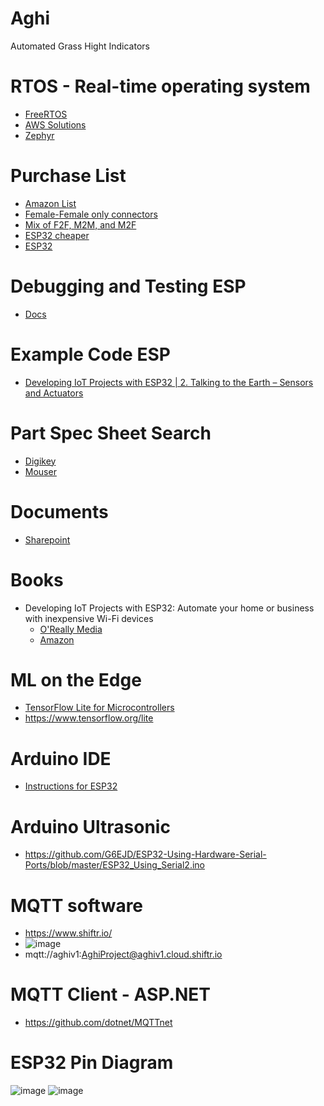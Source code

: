 # Aghi
Automated Grass Hight Indicators

# RTOS - Real-time operating system
* [FreeRTOS](https://docs.espressif.com/projects/esp-idf/en/latest/esp32/api-reference/system/freertos.html)
* [AWS Solutions](https://docs.aws.amazon.com/freertos/latest/userguide/getting_started_espressif.html)
* [Zephyr](https://docs.zephyrproject.org/latest/boards/xtensa/esp32/doc/index.html)


# Purchase List
* [Amazon List](https://www.amazon.com/hz/wishlist/dl/invite/2VP3z7k?ref_=wl_share)
* [Female-Female only connectors](https://www.amazon.com/EDGELEC-Breadboard-1pin-1pin-Connector-Multicolored/dp/B07GD1W1VL/)
* [Mix of F2F, M2M, and M2F](https://www.amazon.com/Elegoo-EL-CP-004-Multicolored-Breadboard-arduino/dp/B01EV70C78/)
* [ESP32 cheaper](https://www.amazon.com/Aokin-NodeMCU-32S-ESP-WROOM-32-Development-Microcontroller/dp/B08NW4JXFM/)
* [ESP32](https://www.amazon.com/HiLetgo-ESP-WROOM-32-Development-Microcontroller-Integrated/dp/B0718T232Z/) 

# Debugging and Testing ESP
* [Docs](https://docs.platformio.org/en/latest/tutorials/espressif32/espidf_debugging_unit_testing_analysis.html)

# Example Code ESP
* [Developing IoT Projects with ESP32 | 2. Talking to the Earth – Sensors and Actuators](https://www.youtube.com/watch?v=MyzWEJyz1Uc&list=PLeLcvrwLe187iw968S35Xf2P2NxsqEqBo&index=2)

# Part Spec Sheet Search
* [Digikey](https://www.digikey.com/)
* [Mouser](https://www.mouser.com/)

# Documents
* [Sharepoint](https://etsu365.sharepoint.com/sites/Aghi/Shared%20Documents/Forms/AllItems.aspx)

# Books
* Developing IoT Projects with ESP32: Automate your home or business with inexpensive Wi-Fi devices
  *  [O'Really Media](https://learning.oreilly.com/library/view/developing-iot-projects/9781838641160/)
  *  [Amazon](https://read.amazon.com/kp/embed?asin=B093CCWGDP&preview=newtab&linkCode=kpe&ref_=cm_sw_r_kb_dp_QTMQ2A0CBYC51EX1TF6G&tag=trimyard0f-20)

# ML on the Edge
* [TensorFlow Lite for Microcontrollers](https://www.tensorflow.org/lite/microcontrollers)
* https://www.tensorflow.org/lite 

# Arduino IDE
* [Instructions for ESP32](https://randomnerdtutorials.com/installing-the-esp32-board-in-arduino-ide-windows-instructions/)

# Arduino Ultrasonic
* https://github.com/G6EJD/ESP32-Using-Hardware-Serial-Ports/blob/master/ESP32_Using_Serial2.ino

# MQTT software
* https://www.shiftr.io/
 * ![image](https://user-images.githubusercontent.com/16611773/158038814-9fc515a3-80d3-4a1d-84fc-ef3fe722ffec.png)
 * mqtt://aghiv1:AghiProject@aghiv1.cloud.shiftr.io

# MQTT Client - ASP.NET
* https://github.com/dotnet/MQTTnet

# ESP32 Pin Diagram
![image](https://user-images.githubusercontent.com/25275552/157131418-75638f1e-3034-411b-b854-07e7b6ac3c6a.png)
![image](https://user-images.githubusercontent.com/16611773/157132314-7c8ec2b6-7dc0-4967-915e-6a0d16635f55.png)


